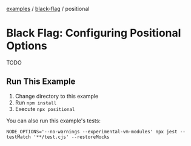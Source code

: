 [examples][1] / [black-flag][2] / positional

# Black Flag: Configuring Positional Options

<!-- TODO -->

TODO

## Run This Example

1. Change directory to this example
2. Run `npm install`
3. Execute `npx positional`

You can also run this example's tests:

```shell
NODE_OPTIONS='--no-warnings --experimental-vm-modules' npx jest --testMatch '**/test.cjs' --restoreMocks
```

[1]: ../../README.md
[2]: ../README.md
